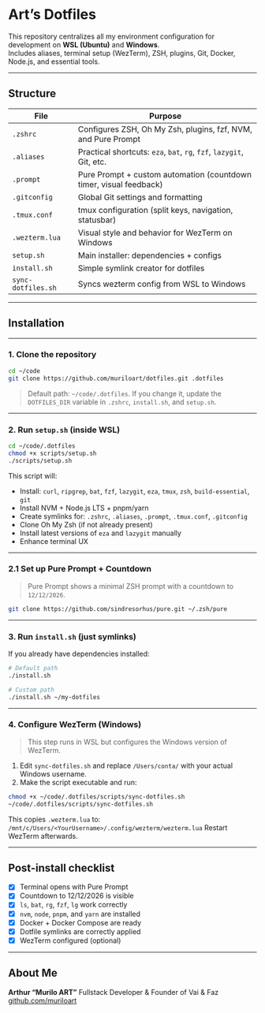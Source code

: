# Art’s Dotfiles

This repository centralizes all my environment configuration for development on **WSL (Ubuntu)** and **Windows**.  
Includes aliases, terminal setup (WezTerm), ZSH, plugins, Git, Docker, Node.js, and essential tools.

---

## Structure

| File               | Purpose                                                              |
| ------------------ | -------------------------------------------------------------------- |
| `.zshrc`           | Configures ZSH, Oh My Zsh, plugins, fzf, NVM, and Pure Prompt        |
| `.aliases`         | Practical shortcuts: `eza`, `bat`, `rg`, `fzf`, `lazygit`, Git, etc. |
| `.prompt`          | Pure Prompt + custom automation (countdown timer, visual feedback)   |
| `.gitconfig`       | Global Git settings and formatting                                   |
| `.tmux.conf`       | tmux configuration (split keys, navigation, statusbar)               |
| `.wezterm.lua`     | Visual style and behavior for WezTerm on Windows                     |
| `setup.sh`         | Main installer: dependencies + configs                               |
| `install.sh`       | Simple symlink creator for dotfiles                                  |
| `sync-dotfiles.sh` | Syncs wezterm config from WSL to Windows                             |

---

## Installation

---

### 1. Clone the repository

```bash
cd ~/code
git clone https://github.com/muriloart/dotfiles.git .dotfiles
```

> Default path: `~/code/.dotfiles`.
> If you change it, update the `DOTFILES_DIR` variable in `.zshrc`, `install.sh`, and `setup.sh`.

---

### 2. Run `setup.sh` (inside WSL)

```bash
cd ~/code/.dotfiles
chmod +x scripts/setup.sh
./scripts/setup.sh
```

This script will:

- Install: `curl`, `ripgrep`, `bat`, `fzf`, `lazygit`, `eza`, `tmux`, `zsh`, `build-essential`, `git`
- Install NVM + Node.js LTS + pnpm/yarn
- Create symlinks for: `.zshrc`, `.aliases`, `.prompt`, `.tmux.conf`, `.gitconfig`
- Clone Oh My Zsh (if not already present)
- Install latest versions of `eza` and `lazygit` manually
- Enhance terminal UX

---

### 2.1 Set up Pure Prompt + Countdown

> Pure Prompt shows a minimal ZSH prompt with a countdown to `12/12/2026`.

```bash
git clone https://github.com/sindresorhus/pure.git ~/.zsh/pure
```

---

### 3. Run `install.sh` (just symlinks)

If you already have dependencies installed:

```bash
# Default path
./install.sh

# Custom path
./install.sh ~/my-dotfiles
```

---

### 4. Configure WezTerm (Windows)

> This step runs in WSL but configures the Windows version of WezTerm.

1. Edit `sync-dotfiles.sh` and replace `/Users/conta/` with your actual Windows username.
2. Make the script executable and run:

```bash
chmod +x ~/code/.dotfiles/scripts/sync-dotfiles.sh
~/code/.dotfiles/scripts/sync-dotfiles.sh
```

This copies `.wezterm.lua` to:
`/mnt/c/Users/<YourUsername>/.config/wezterm/wezterm.lua`
Restart WezTerm afterwards.

---

## Post-install checklist

- [x] Terminal opens with Pure Prompt
- [x] Countdown to 12/12/2026 is visible
- [x] `ls`, `bat`, `rg`, `fzf`, `lg` work correctly
- [x] `nvm`, `node`, `pnpm`, and `yarn` are installed
- [x] Docker + Docker Compose are ready
- [x] Dotfile symlinks are correctly applied
- [x] WezTerm configured (optional)

---

## About Me

**Arthur “Murilo ART”**
Fullstack Developer & Founder of Vai & Faz
[github.com/muriloart](https://github.com/muriloart)
